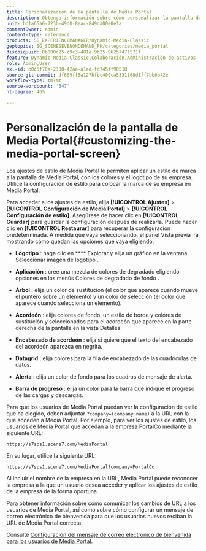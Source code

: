 ```yaml
---
title: Personalización de la pantalla de Media Portal
description: Obtenga información sobre cómo personalizar la pantalla de Media Portal.
uuid: bd1a65a6-723b-49d0-8eac-849da00e0e1a
contentOwner: admin
content-type: reference
products: SG_EXPERIENCEMANAGER/Dynamic-Media-Classic
geptopics: SG_SCENESEVENONDEMAND_PK/categories/media_portal
discoiquuid: 8b000c25-c9c3-481e-9b25-96257471571f
feature: Dynamic Media Classic,Colaboración,Administración de activos
role: Admin,User
exl-id: b0c5f70a-2388-42aa-a1ed-fd745ff90518
source-git-commit: df689ff5a127bfbc400ca5331168d1ff7bb0b42e
workflow-type: tm+mt
source-wordcount: '347'
ht-degree: 46%

---
```


# Personalización de la pantalla de Media Portal{#customizing-the-media-portal-screen}

Los ajustes de estilo de Media Portal le permiten aplicar un estilo de marca a la pantalla de Media Portal, con los colores y el logotipo de su empresa. Utilice la configuración de estilo para colocar la marca de su empresa en Media Portal.

Para acceder a los ajustes de estilo, elija **[!UICONTROL Ajustes]** > **[!UICONTROL Configuración de Media Portal]** > **[!UICONTROL Configuración de estilo]**. Asegúrese de hacer clic en **[!UICONTROL Guardar]** para guardar la configuración después de realizarla. Puede hacer clic en **[!UICONTROL Restaurar]** para recuperar la configuración predeterminada. A medida que vaya seleccionando, el panel Vista previa irá mostrando cómo quedan las opciones que vaya eligiendo.

* **Logotipo** : haga clic en  **** Explorar y elija un gráfico en la ventana Seleccionar imagen de logotipo .

* **Aplicación** : cree una mezcla de colores de degradado eligiendo opciones en los menús Colores de degradado de fondo .

* **Árbol** : elija un color de sustitución (el color que aparece cuando mueve el puntero sobre un elemento) y un color de selección (el color que aparece cuando selecciona un elemento).

* **Acordeón** : elija colores de fondo, un estilo de borde y colores de sustitución y seleccionados para el acordeón que aparece en la parte derecha de la pantalla en la vista Detalles.

* **Encabezado de acordeón** : elija si quiere que el texto del encabezado del acordeón aparezca en negrita.

* **Datagrid** : elija colores para la fila de encabezado de las cuadrículas de datos.

* **Alerta** : elija un color de fondo para los cuadros de mensaje de alerta.

* **Barra de progreso** : elija un color para la barra que indique el progreso de las cargas y descargas.

Para que los usuarios de Media Portal puedan ver la configuración de estilo que ha elegido, deben adjuntar `?company=(company name)` a la URL con la que acceden a Media Portal. Por ejemplo, para ver los ajustes de estilo, los usuarios de Media Portal que accedan a la empresa PortalCo mediante la siguiente URL:

`https://s7sps1.scene7.com/MediaPortal`

En su lugar, utilice la siguiente URL:

`https://s7sps1.scene7.com/MediaPortal?company=PortalCo`

Al incluir el nombre de la empresa en la URL, Media Portal puede reconocer la empresa a la que un usuario desea acceder y aplicar los ajustes de estilo de la empresa de la forma oportuna.

Para obtener información sobre cómo comunicar los cambios de URL a los usuarios de Media Portal, así como sobre cómo configurar un mensaje de correo electrónico de bienvenida para que los usuarios nuevos reciban la URL de Media Portal correcta.

Consulte [Configuración del mensaje de correo electrónico de bienvenida para los usuarios de Media Portal](adding-media-portal-users.md#setting_up_the_welcome_e_mail_message_for_media_portal_users).
